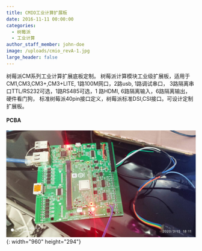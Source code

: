 ```yaml
---
title: CMIO工业计算扩展板
date: 2016-11-11 00:00:00
categories:
  - 树莓派
  - 工业计算
author_staff_member: john-doe
image: /uploads/cmio_revA-1.jpg
large_header: false
---
```


树莓派CM系列工业计算扩展底板定制。
树莓派计算模块工业级扩展板，适用于CM1,CM3,CM3+,CM3+LITE, 1路100M网口，2路usb, 1路调试串口，
3路隔离串口TTL/RS232可选，1路RS485可选，1 路HDMI, 6路隔离输入，6路隔离输出，硬件看门狗，
标准树莓派40pin接口定义，树莓派标准DSI,CSI接口。可设计定制扩展板。

#### PCBA

![](/uploads/cmio_revA-1.jpg){: width="960" height="294"}
